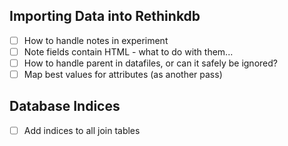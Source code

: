 ## Importing Data into Rethinkdb
   - [ ] How to handle notes in experiment
   - [ ] Note fields contain HTML - what to do with them...
   - [ ] How to handle parent in datafiles, or can it safely be ignored?
   - [ ] Map best values for attributes (as another pass)
   
## Database Indices
   - [ ] Add indices to all join tables